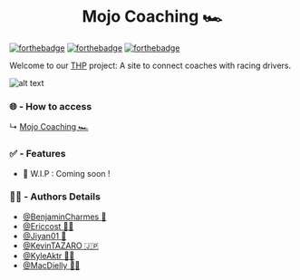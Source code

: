 <h1 align="center">Mojo Coaching 🏎️</h1>

[![forthebadge](https://forthebadge.com/images/badges/made-with-ruby.svg)](https://forthebadge.com)
[![forthebadge](https://forthebadge.com/images/badges/uses-js.svg)](https://forthebadge.com)
[![forthebadge](https://forthebadge.com/images/badges/built-with-love.svg)](https://forthebadge.com)

Welcome to our [THP](https://www.thehackingproject.org) project: A site to connect coaches with racing drivers.

![alt text](https://www.autohebdo.fr/app/uploads/2021/10/246416156_10227473433046663_6211173565734662860_n-753x494.jpg)

### 🌐 - How to access

↳ [Mojo Coaching 🏎️](https://mojo-coaching.fly.dev) 

### ✅ - Features

- 🚧  W.I.P : Coming soon !

### 👨‍💻 - Authors Details 

- [@BenjaminCharmes 💸](https://github.com/BenjaminCharmes)
- [@Ericcost 👨‍🔬](https://github.com/Ericcost)
- [@Jiyan01 🥷](https://github.com/Jiyan01)
- [@KevinTAZARO 🇯🇵](https://github.com/KevinTAZARO)
- [@KyleAktr 👨‍🎨](https://github.com/KyleAktr)
- [@MacDielly 👨‍🌾](https://github.com/MacDielly)